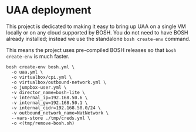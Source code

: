# UAA deployment

This project is dedicated to making it easy to bring up UAA on a single VM locally or on any cloud supported by BOSH. You do not need to have BOSH already installed; instead we use the standalone `bosh create-env` command.

This means the project uses pre-compiled BOSH releases so that `bosh create-env` is much faster.

```plain
bosh create-env bosh.yml \
  -o uaa.yml \
  -o virtualbox/cpi.yml \
  -o virtualbox/outbound-network.yml \
  -o jumpbox-user.yml \
  -v director_name=bosh-lite \
  -v internal_ip=192.168.50.6 \
  -v internal_gw=192.168.50.1 \
  -v internal_cidr=192.168.50.0/24 \
  -v outbound_network_name=NatNetwork \
  --vars-store ./tmp/creds.yml \
  -o <(tmp/remove-bosh.sh)
```

